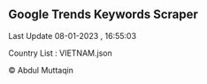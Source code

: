 

## Google Trends Keywords Scraper 
 
Last Update 08-01-2023 , 16:55:03

Country List :
VIETNAM.json



© Abdul Muttaqin 

